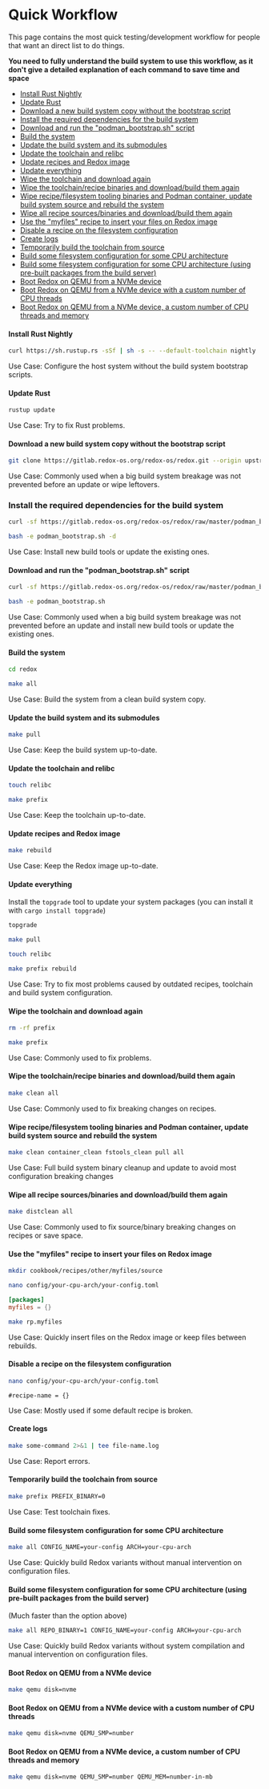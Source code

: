# Quick Workflow

This page contains the most quick testing/development workflow for people that want an direct list to do things.

**You need to fully understand the build system to use this workflow, as it don't give a detailed explanation of each command to save time and space**

- [Install Rust Nightly](#install-rust-nightly)
- [Update Rust](#update-rust)
- [Download a new build system copy without the bootstrap script](#download-a-new-build-system-copy-without-the-bootstrap-script)
- [Install the required dependencies for the build system](#install-the-required-dependencies-for-the-build-system)
- [Download and run the "podman_bootstrap.sh" script](#download-and-run-the-podman_bootstrapsh-script)
- [Build the system](#build-the-system)
- [Update the build system and its submodules](#update-the-build-system-and-its-submodules)
- [Update the toolchain and relibc](#update-the-toolchain-and-relibc)
- [Update recipes and Redox image](#update-recipes-and-redox-image)
- [Update everything](#update-everything)
- [Wipe the toolchain and download again](#wipe-the-toolchain-and-download-again)
- [Wipe the toolchain/recipe binaries and download/build them again](#wipe-the-toolchainrecipe-binaries-and-downloadbuild-them-again)
- [Wipe recipe/filesystem tooling binaries and Podman container, update build system source and rebuild the system](#wipe-recipefilesystem-tooling-binaries-and-podman-container-update-build-system-source-and-rebuild-the-system)
- [Wipe all recipe sources/binaries and download/build them again](#wipe-all-recipe-sourcesbinaries-and-downloadbuild-them-again)
- [Use the "myfiles" recipe to insert your files on Redox image](#use-the-myfiles-recipe-to-insert-your-files-on-redox-image)
- [Disable a recipe on the filesystem configuration](#disable-a-recipe-on-the-filesystem-configuration)
- [Create logs](#create-logs)
- [Temporarily build the toolchain from source](#temporarily-build-the-toolchain-from-source)
- [Build some filesystem configuration for some CPU architecture](#build-some-filesystem-configuration-for-some-cpu-architecture)
- [Build some filesystem configuration for some CPU architecture (using pre-built packages from the build server)](#build-some-filesystem-configuration-for-some-cpu-architecture-using-pre-built-packages-from-the-build-server)
- [Boot Redox on QEMU from a NVMe device](#boot-redox-on-qemu-from-a-nvme-device)
- [Boot Redox on QEMU from a NVMe device with a custom number of CPU threads](#boot-redox-on-qemu-from-a-nvme-device-with-a-custom-number-of-cpu-threads)
- [Boot Redox on QEMU from a NVMe device, a custom number of CPU threads and memory](#boot-redox-on-qemu-from-a-nvme-device-a-custom-number-of-cpu-threads-and-memory)

#### Install Rust Nightly

```sh
curl https://sh.rustup.rs -sSf | sh -s -- --default-toolchain nightly
```

Use Case: Configure the host system without the build system bootstrap scripts.

#### Update Rust

```sh
rustup update
```

Use Case: Try to fix Rust problems.

#### Download a new build system copy without the bootstrap script

```sh
git clone https://gitlab.redox-os.org/redox-os/redox.git --origin upstream --recursive
```

Use Case: Commonly used when a big build system breakage was not prevented before an update or wipe leftovers.

### Install the required dependencies for the build system

```sh
curl -sf https://gitlab.redox-os.org/redox-os/redox/raw/master/podman_bootstrap.sh -o podman_bootstrap.sh
```

```sh
bash -e podman_bootstrap.sh -d
```

Use Case: Install new build tools or update the existing ones.

#### Download and run the "podman_bootstrap.sh" script

```sh
curl -sf https://gitlab.redox-os.org/redox-os/redox/raw/master/podman_bootstrap.sh -o podman_bootstrap.sh
```

```sh
bash -e podman_bootstrap.sh
```

Use Case: Commonly used when a big build system breakage was not prevented before an update and install new build tools or update the existing ones.

#### Build the system

```sh
cd redox
```

```sh
make all
```

Use Case: Build the system from a clean build system copy.

#### Update the build system and its submodules

```sh
make pull
```

Use Case: Keep the build system up-to-date.

#### Update the toolchain and relibc

```sh
touch relibc
```

```sh
make prefix
```

Use Case: Keep the toolchain up-to-date.

#### Update recipes and Redox image

```sh
make rebuild
```

Use Case: Keep the Redox image up-to-date.

#### Update everything

Install the `topgrade` tool to update your system packages (you can install it with `cargo install topgrade`)

```sh
topgrade
```

```sh
make pull
```

```sh
touch relibc
```

```sh
make prefix rebuild
```

Use Case: Try to fix most problems caused by outdated recipes, toolchain and build system configuration.

#### Wipe the toolchain and download again

```sh
rm -rf prefix
```

```sh
make prefix
```

Use Case: Commonly used to fix problems.

#### Wipe the toolchain/recipe binaries and download/build them again

```sh
make clean all
```

Use Case: Commonly used to fix breaking changes on recipes.

#### Wipe recipe/filesystem tooling binaries and Podman container, update build system source and rebuild the system

```sh
make clean container_clean fstools_clean pull all
```

Use Case: Full build system binary cleanup and update to avoid most configuration breaking changes

#### Wipe all recipe sources/binaries and download/build them again

```sh
make distclean all
```

Use Case: Commonly used to fix source/binary breaking changes on recipes or save space.

#### Use the "myfiles" recipe to insert your files on Redox image

```sh
mkdir cookbook/recipes/other/myfiles/source
```

```sh
nano config/your-cpu-arch/your-config.toml
```

```toml
[packages]
myfiles = {}
```

```sh
make rp.myfiles
```

Use Case: Quickly insert files on the Redox image or keep files between rebuilds.

#### Disable a recipe on the filesystem configuration

```sh
nano config/your-cpu-arch/your-config.toml
```

```
#recipe-name = {}
```

Use Case: Mostly used if some default recipe is broken.

#### Create logs

```sh
make some-command 2>&1 | tee file-name.log
```

Use Case: Report errors.

#### Temporarily build the toolchain from source

```sh
make prefix PREFIX_BINARY=0
```

Use Case: Test toolchain fixes.

#### Build some filesystem configuration for some CPU architecture

```sh
make all CONFIG_NAME=your-config ARCH=your-cpu-arch
```

Use Case: Quickly build Redox variants without manual intervention on configuration files.

#### Build some filesystem configuration for some CPU architecture (using pre-built packages from the build server)

(Much faster than the option above)

```sh
make all REPO_BINARY=1 CONFIG_NAME=your-config ARCH=your-cpu-arch
```

Use Case: Quickly build Redox variants without system compilation and manual intervention on configuration files.

#### Boot Redox on QEMU from a NVMe device

```sh
make qemu disk=nvme
```

#### Boot Redox on QEMU from a NVMe device with a custom number of CPU threads

```sh
make qemu disk=nvme QEMU_SMP=number
```

#### Boot Redox on QEMU from a NVMe device, a custom number of CPU threads and memory

```sh
make qemu disk=nvme QEMU_SMP=number QEMU_MEM=number-in-mb
```
